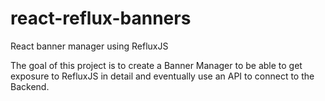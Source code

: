 # react-reflux-banners
React banner manager using RefluxJS

The goal of this project is to create a Banner Manager to be able to get exposure to RefluxJS in detail and eventually use 
an API to connect to the Backend.
